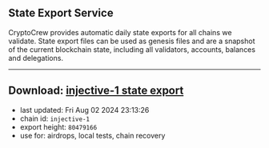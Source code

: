 ## State Export Service
CryptoCrew provides automatic daily state exports for all chains we validate. State export files can be used as genesis files and are a snapshot of the current blockchain state, including all validators, accounts, balances and delegations.

---
**Download: [injective-1 state export](https://dl-eu2.ccvalidators.com/SERVICE/injective/injective-1_export_80479166.json)**
---

- last updated: Fri Aug 02 2024 23:13:26
- chain id: `injective-1`
- export height: `80479166`
- use for: airdrops, local tests, chain recovery

